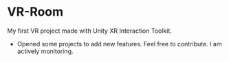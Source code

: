 # VR-Room
My first VR project made with Unity XR Interaction Toolkit.

* Opened some projects to add new features. Feel free to contribute. I am actively monitoring.
